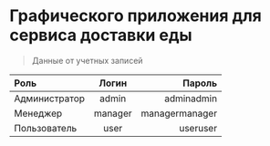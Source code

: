 # Графического приложения для сервиса доставки еды

> Данные от учетных записей

| Роль | Логин | Пароль |
|:--|:--:|--:|
| Администратор | admin | adminadmin |
| Менеджер | manager | managermanager |
| Пользователь | user | useruser |